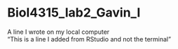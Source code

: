 # Biol4315_lab2_Gavin_I
A line I wrote on my local computer  
“This is a line I added from RStudio and not the terminal”
